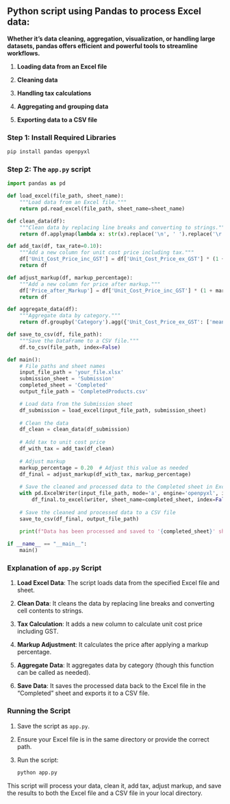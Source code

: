 
## Python script using Pandas to process Excel data:
**Whether it’s data cleaning, aggregation, visualization, or handling large datasets, pandas offers efficient and powerful tools to streamline workflows.**

1.  **Loading data from an Excel file**
    
2.  **Cleaning data**
    
3.  **Handling tax calculations**
    
4.  **Aggregating and grouping data**
    
5.  **Exporting data to a CSV file**
    

### Step 1: Install Required Libraries

```sh
pip install pandas openpyxl
```

### Step 2: The `app.py` script


```python
import pandas as pd

def load_excel(file_path, sheet_name):
    """Load data from an Excel file."""
    return pd.read_excel(file_path, sheet_name=sheet_name)

def clean_data(df):
    """Clean data by replacing line breaks and converting to strings."""
    return df.applymap(lambda x: str(x).replace('\n', ' ').replace('\r', ' ') if isinstance(x, str) else x)

def add_tax(df, tax_rate=0.10):
    """Add a new column for unit cost price including tax."""
    df['Unit_Cost_Price_inc_GST'] = df['Unit_Cost_Price_ex_GST'] * (1 + tax_rate)
    return df

def adjust_markup(df, markup_percentage):
    """Add a new column for price after markup."""
    df['Price_after_Markup'] = df['Unit_Cost_Price_inc_GST'] * (1 + markup_percentage)
    return df

def aggregate_data(df):
    """Aggregate data by category."""
    return df.groupby('Category').agg({'Unit_Cost_Price_ex_GST': ['mean', 'sum'], 'Stock_Qty': 'mean'})

def save_to_csv(df, file_path):
    """Save the DataFrame to a CSV file."""
    df.to_csv(file_path, index=False)

def main():
    # File paths and sheet names
    input_file_path = 'your_file.xlsx'
    submission_sheet = 'Submission'
    completed_sheet = 'Completed'
    output_file_path = 'CompletedProducts.csv'

    # Load data from the Submission sheet
    df_submission = load_excel(input_file_path, submission_sheet)
    
    # Clean the data
    df_clean = clean_data(df_submission)
    
    # Add tax to unit cost price
    df_with_tax = add_tax(df_clean)
    
    # Adjust markup
    markup_percentage = 0.20  # Adjust this value as needed
    df_final = adjust_markup(df_with_tax, markup_percentage)
    
    # Save the cleaned and processed data to the Completed sheet in Excel
    with pd.ExcelWriter(input_file_path, mode='a', engine='openpyxl', if_sheet_exists='replace') as writer:
        df_final.to_excel(writer, sheet_name=completed_sheet, index=False)
    
    # Save the cleaned and processed data to a CSV file
    save_to_csv(df_final, output_file_path)
    
    print(f"Data has been processed and saved to '{completed_sheet}' sheet and '{output_file_path}'")

if __name__ == "__main__":
    main()
```

### Explanation of `app.py` Script

1.  **Load Excel Data**: The script loads data from the specified Excel file and sheet.
    
2.  **Clean Data**: It cleans the data by replacing line breaks and converting cell contents to strings.
    
3.  **Tax Calculation**: It adds a new column to calculate unit cost price including GST.
    
4.  **Markup Adjustment**: It calculates the price after applying a markup percentage.
    
5.  **Aggregate Data**: It aggregates data by category (though this function can be called as needed).
    
6.  **Save Data**: It saves the processed data back to the Excel file in the “Completed” sheet and exports it to a CSV file.
    

### Running the Script

1.  Save the script as `app.py`.
    
2.  Ensure your Excel file is in the same directory or provide the correct path.
    
3.  Run the script:
    
    ```sh
    python app.py
    ```

This script will process your data, clean it, add tax, adjust markup, and save the results to both the Excel file and a CSV file in your local directory.
